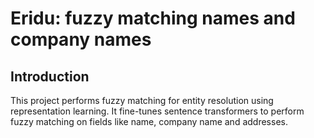 # Eridu: fuzzy matching names and company names

## Introduction

This project performs fuzzy matching for entity resolution using representation learning. It fine-tunes sentence transformers to perform fuzzy matching on fields like name, company name and addresses.
